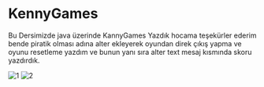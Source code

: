 # KennyGames
Bu Dersimizde java üzerinde KannyGames Yazdık hocama teşekürler ederim bende piratik olması adına alter ekleyerek oyundan direk çıkış yapma ve oyunu resetleme yazdım ve bunun yanı sıra alter text mesaj kısmında skoru yazdırdık.

![1](https://user-images.githubusercontent.com/42236776/44225538-7a128300-a196-11e8-9000-768132fbb4cc.png)
![2](https://user-images.githubusercontent.com/42236776/44225539-7a128300-a196-11e8-81d4-054138e02586.png)

